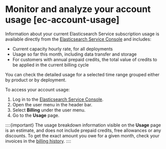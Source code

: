 # Monitor and analyze your account usage [ec-account-usage]

Information about your current Elasticsearch Service subscription usage is available directly from the [Elasticsearch Service Console](https://cloud.elastic.co?page=docs&placement=docs-body) and includes:

* Current capacity hourly rate, for all deployments
* Usage so far this month, including data transfer and storage
* For customers with annual prepaid credits, the total value of credits to be applied in the current billing cycle

You can check the detailed usage for a selected time range grouped either by product or by deployment.

To access your account usage:

1. Log in to the [Elasticsearch Service Console](https://cloud.elastic.co?page=docs&placement=docs-body).
2. Open the user menu in the header bar.
3. Select **Billing** under the user menu.
4. Go to the **Usage** page.

::::{important} 
The usage breakdown information visible on the **Usage** page is an estimate, and does not include prepaid credits, free allowances or any discounts. To get the exact amount you owe for a given month, check your invoices in the [billing history](../../../deploy-manage/cloud-organization/billing/view-billing-history.md).
::::



